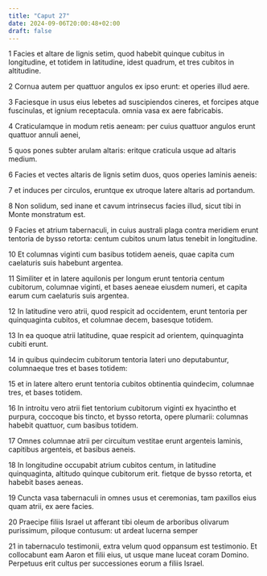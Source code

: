 ```yaml
---
title: "Caput 27"
date: 2024-09-06T20:00:48+02:00
draft: false
---
```



1 Facies et altare de lignis setim, quod habebit quinque cubitus in longitudine, et totidem in latitudine, idest quadrum, et tres cubitos in altitudine.

2 Cornua autem per quattuor angulos ex ipso erunt: et operies illud aere.

3 Faciesque in usus eius lebetes ad suscipiendos cineres, et forcipes atque fuscinulas, et ignium receptacula. omnia vasa ex aere fabricabis.

4 Craticulamque in modum retis aeneam: per cuius quattuor angulos erunt quattuor annuli aenei,

5 quos pones subter arulam altaris: eritque craticula usque ad altaris medium.

6 Facies et vectes altaris de lignis setim duos, quos operies laminis aeneis:

7 et induces per circulos, eruntque ex utroque latere altaris ad portandum.

8 Non solidum, sed inane et cavum intrinsecus facies illud, sicut tibi in Monte monstratum est.

9 Facies et atrium tabernaculi, in cuius australi plaga contra meridiem erunt tentoria de bysso retorta: centum cubitos unum latus tenebit in longitudine.

10 Et columnas viginti cum basibus totidem aeneis, quae capita cum caelaturis suis habebunt argentea.

11 Similiter et in latere aquilonis per longum erunt tentoria centum cubitorum, columnae viginti, et bases aeneae eiusdem numeri, et capita earum cum caelaturis suis argentea.

12 In latitudine vero atrii, quod respicit ad occidentem, erunt tentoria per quinquaginta cubitos, et columnae decem, basesque totidem.

13 In ea quoque atrii latitudine, quae respicit ad orientem, quinquaginta cubiti erunt.

14 in quibus quindecim cubitorum tentoria lateri uno deputabuntur, columnaeque tres et bases totidem:

15 et in latere altero erunt tentoria cubitos obtinentia quindecim, columnae tres, et bases totidem.

16 In introitu vero atrii fiet tentorium cubitorum viginti ex hyacintho et purpura, coccoque bis tincto, et bysso retorta, opere plumarii: columnas habebit quattuor, cum basibus totidem.

17 Omnes columnae atrii per circuitum vestitae erunt argenteis laminis, capitibus argenteis, et basibus aeneis.

18 In longitudine occupabit atrium cubitos centum, in latitudine quinquaginta, altitudo quinque cubitorum erit. fietque de bysso retorta, et habebit bases aeneas.

19 Cuncta vasa tabernaculi in omnes usus et ceremonias, tam paxillos eius quam atrii, ex aere facies.

20 Praecipe filiis Israel ut afferant tibi oleum de arboribus olivarum purissimum, piloque contusum: ut ardeat lucerna semper

21 in tabernaculo testimonii, extra velum quod oppansum est testimonio. Et collocabunt eam Aaron et filii eius, ut usque mane luceat coram Domino. Perpetuus erit cultus per successiones eorum a filiis Israel.

